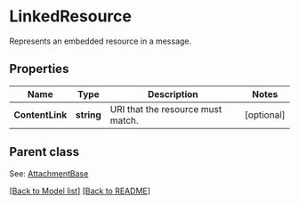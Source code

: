 # LinkedResource
Represents an embedded resource in a message.             

## Properties
Name | Type | Description | Notes
------------ | ------------- | ------------- | -------------
**ContentLink** | **string** | URI that the resource must match.              | [optional] 

## Parent class

See: [AttachmentBase](AttachmentBase.md)

[[Back to Model list]](Models.md) [[Back to README]](README.md)

